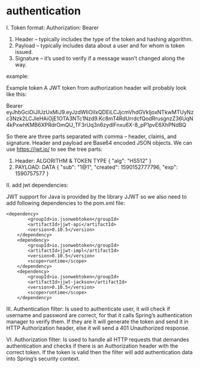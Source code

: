 # authentication
I. Token format:
                           Authorization: Bearer <token string>
1. Header – typically includes the type of the token and hashing algorithm.
2. Payload – typically includes data about a user and for whom is token issued.
3. Signature – it’s used to verify if a message wasn’t changed along the way.

example:

Example token
A JWT token from authorization header will probably look like this:

Bearer eyJhbGciOiJIUzUxMiJ9.eyJzdWIiOiIxQDEiLCJjcmVhdGVkIjoxNTkwMTUyNzc3Nzk2LCJleHAiOjE1OTA3NTc1Nzd9.Kc8mT4RdUrrdcfQodRrusgnzZ36UqN4kPxwhKMB6XPRdrOmQU_TF3rUq3n6zydIFnxu6X-8_pP1pvE6XhPNdBQ

So there are three parts separated with comma – header, claims, and signature. Header and payload are Base64 encoded JSON objects. We can use https://jwt.io/ to see the tree parts:

1. Header: ALGORITHM & TOKEN TYPE
         {
             "alg": "HS512"
         }
 2. PAYLOAD: DATA
 {
  "sub": "1@1",
  "created": 1590152777796,
  "exp": 1590757577
}

II. add jwt dependencies:

JWT support for Java is provided by the library JJWT so we also need to add following dependencies to the pom.xml file:

    <dependency>
            <groupId>io.jsonwebtoken</groupId>
            <artifactId>jjwt-api</artifactId>
            <version>0.10.5</version>
        </dependency>
		<dependency>
			<groupId>io.jsonwebtoken</groupId>
			<artifactId>jjwt-impl</artifactId>
			<version>0.10.5</version>
			<scope>runtime</scope>
		</dependency>
		<dependency>
			<groupId>io.jsonwebtoken</groupId>
			<artifactId>jjwt-jackson</artifactId>
			<version>0.10.5</version>
			<scope>runtime</scope>
		</dependency>

III. Authentication filter:
Is used to authenticate user, it will check if username and password are correct, for that it calls Spring’s authentication manager to verify them. If they are it will generate the token and send it in  HTTP Authorization header, else it will send a 401 Unauthorized response.

VI. Authorization filter:
Is used to handle all HTTP requests that demandes authentication and checks if there is an Authorization header with the correct token. If the token is valid then the filter will add authentication data into Spring’s security context.
